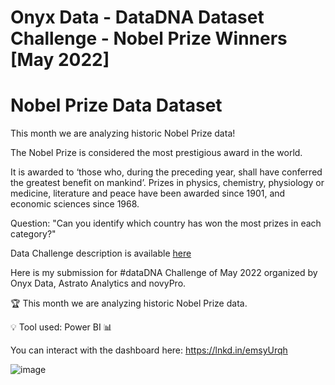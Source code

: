 # Onyx Data - DataDNA Dataset Challenge - Nobel Prize Winners [May 2022]

# Nobel Prize Data Dataset
This month we are analyzing historic Nobel Prize data!

The Nobel Prize is considered the most prestigious award in the world. 

It is awarded to ‘those who, during the preceding year, shall have conferred the greatest benefit on mankind’. Prizes in physics, chemistry, physiology or medicine, literature and peace have been awarded since 1901, and economic sciences since 1968.

Question: "Can you identify which country has won the most prizes in each category?"

Data Challenge description is available [here](https://onyxdata.co.uk/dataset_challenge/may-2022/)

Here is my submission for #dataDNA Challenge of May 2022 organized by Onyx Data, Astrato Analytics and novyPro.

🏆 This month we are analyzing historic Nobel Prize data.

💡 Tool used: Power BI 📊

You can interact with the dashboard here: 
https://lnkd.in/emsyUrqh

![image](https://user-images.githubusercontent.com/55045247/167137508-39691075-78b4-457e-a57d-1b93636f8c9f.png)
